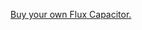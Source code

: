 ---
layout: post
wordpress_id: 218
wordpress_url: http://noesbueno.com/archives/218
date: '2007-12-05 22:17:26 -0600'
date_gmt: '2007-12-06 03:17:26 -0600'
body: |
  <p><a href="http://www.uncrate.com/men/gear/misc-gadgets/flux-capacitor/">Buy your own Flux Capacitor.</a></p>
---